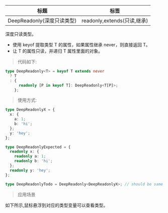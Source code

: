 | 标题                       | 标签                        |
| -------------------------- | --------------------------- |
| DeepReadonly(深度只读类型) | readonly,extends(只读,继承) |

深度只读类型。

- 使用 keyof 提取类型 T 的属性，如果属性继承 never，则直接返回 T。
- 让 T 的属性只读，并递归 T 属性里面的对象。

> 代码如下:

```ts
type DeepReadonly<T> = keyof T extends never
  ? T
  : {
      readonly [P in keyof T]: DeepReadonly<T[P]>;
    };
```

> 使用方式:

```ts
type DeepReadonlyX = {
  x: {
    a: 1;
    b: 'hi';
  };
  y: 'hey';
};

type DeepReadonlyExpected = {
  readonly x: {
    readonly a: 1;
    readonly b: 'hi';
  };
  readonly y: 'hey';
};

type DeepReadonlyTodo = DeepReadonly<DeepReadonlyX>; // should be same as `DeepReadonlyExpected`
```

> 应用场景

如下所示,鼠标悬浮到对应的类型变量可以查看类型。

<div class="code-editor" data-url="codes/typescript/demo/DeepReadonly.ts" data-language="typescript"></div>
